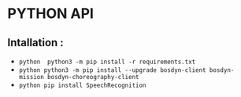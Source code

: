 # PYTHON API
## Intallation :
- ```python  python3 -m pip install -r requirements.txt ```
- ```python python3 -m pip install --upgrade bosdyn-client bosdyn-mission bosdyn-choreography-client```
- ```python pip install SpeechRecognition ```
